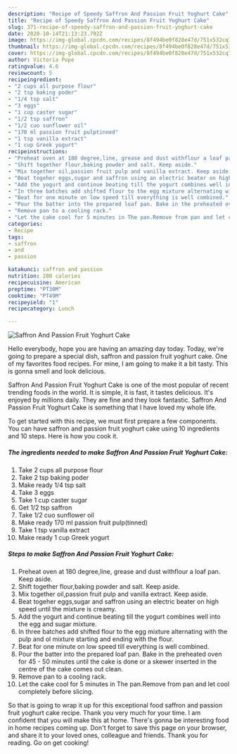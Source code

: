 ```yaml
---
description: "Recipe of Speedy Saffron And Passion Fruit Yoghurt Cake"
title: "Recipe of Speedy Saffron And Passion Fruit Yoghurt Cake"
slug: 371-recipe-of-speedy-saffron-and-passion-fruit-yoghurt-cake
date: 2020-10-14T21:13:23.792Z
image: https://img-global.cpcdn.com/recipes/8f494be0f828e47d/751x532cq70/saffron-and-passion-fruit-yoghurt-cake-recipe-main-photo.jpg
thumbnail: https://img-global.cpcdn.com/recipes/8f494be0f828e47d/751x532cq70/saffron-and-passion-fruit-yoghurt-cake-recipe-main-photo.jpg
cover: https://img-global.cpcdn.com/recipes/8f494be0f828e47d/751x532cq70/saffron-and-passion-fruit-yoghurt-cake-recipe-main-photo.jpg
author: Victoria Pope
ratingvalue: 4.6
reviewcount: 5
recipeingredient:
- "2 cups all purpose flour"
- "2 tsp baking poder"
- "1/4 tsp salt"
- "3 eggs"
- "1 cup caster sugar"
- "1/2 tsp saffron"
- "1/2 cuo sunflower oil"
- "170 ml passion fruit pulptinned"
- "1 tsp vanilla extract"
- "1 cup Greek yogurt"
recipeinstructions:
- "Preheat oven at 180 degree,line, grease and dust withflour a loaf pan. Keep aside."
- "Shift together flour,baking powder and salt. Keep aside."
- "Mix together oil,passion fruit pulp and vanilla extract. Keep aside."
- "Beat togeher eggs,sugar and saffron using an electric beater on high speed until the mixture is creamy."
- "Add the yogurt and continue beating till the yogurt combines well into the egg and sugar mixture."
- "In three batches add shifted flour to the egg mixture alternating with the pulp and ol mixture starting and ending with the flour."
- "Beat for one minute on low speed till everything is well combined."
- "Pour the batter into the prepared loaf pan. Bake in the preheated oven for 45 - 50 minutes until the cake is done or a skewer inserted in the centre of the cake comes out clean."
- "Remove pan to a cooling rack."
- "Let the cake cool for 5 minutes in The pan.Remove from pan and let cool completely before slicing."
categories:
- Recipe
tags:
- saffron
- and
- passion

katakunci: saffron and passion 
nutrition: 280 calories
recipecuisine: American
preptime: "PT30M"
cooktime: "PT49M"
recipeyield: "1"
recipecategory: Lunch

---
```



![Saffron And Passion Fruit Yoghurt Cake](https://img-global.cpcdn.com/recipes/8f494be0f828e47d/751x532cq70/saffron-and-passion-fruit-yoghurt-cake-recipe-main-photo.jpg)

Hello everybody, hope you are having an amazing day today. Today, we're going to prepare a special dish, saffron and passion fruit yoghurt cake. One of my favorites food recipes. For mine, I am going to make it a bit tasty. This is gonna smell and look delicious.



Saffron And Passion Fruit Yoghurt Cake is one of the most popular of recent trending foods in the world. It is simple, it is fast, it tastes delicious. It's enjoyed by millions daily. They are fine and they look fantastic. Saffron And Passion Fruit Yoghurt Cake is something that I have loved my whole life.


To get started with this recipe, we must first prepare a few components. You can have saffron and passion fruit yoghurt cake using 10 ingredients and 10 steps. Here is how you cook it.

<!--inarticleads1-->

##### The ingredients needed to make Saffron And Passion Fruit Yoghurt Cake:

1. Take 2 cups all purpose flour
1. Take 2 tsp baking poder
1. Make ready 1/4 tsp salt
1. Take 3 eggs
1. Take 1 cup caster sugar
1. Get 1/2 tsp saffron
1. Take 1/2 cuo sunflower oil
1. Make ready 170 ml passion fruit pulp(tinned)
1. Take 1 tsp vanilla extract
1. Make ready 1 cup Greek yogurt




<!--inarticleads2-->

##### Steps to make Saffron And Passion Fruit Yoghurt Cake:

1. Preheat oven at 180 degree,line, grease and dust withflour a loaf pan. Keep aside.
1. Shift together flour,baking powder and salt. Keep aside.
1. Mix together oil,passion fruit pulp and vanilla extract. Keep aside.
1. Beat togeher eggs,sugar and saffron using an electric beater on high speed until the mixture is creamy.
1. Add the yogurt and continue beating till the yogurt combines well into the egg and sugar mixture.
1. In three batches add shifted flour to the egg mixture alternating with the pulp and ol mixture starting and ending with the flour.
1. Beat for one minute on low speed till everything is well combined.
1. Pour the batter into the prepared loaf pan. Bake in the preheated oven for 45 - 50 minutes until the cake is done or a skewer inserted in the centre of the cake comes out clean.
1. Remove pan to a cooling rack.
1. Let the cake cool for 5 minutes in The pan.Remove from pan and let cool completely before slicing.




So that is going to wrap it up for this exceptional food saffron and passion fruit yoghurt cake recipe. Thank you very much for your time. I am confident that you will make this at home. There's gonna be interesting food in home recipes coming up. Don't forget to save this page on your browser, and share it to your loved ones, colleague and friends. Thank you for reading. Go on get cooking!
